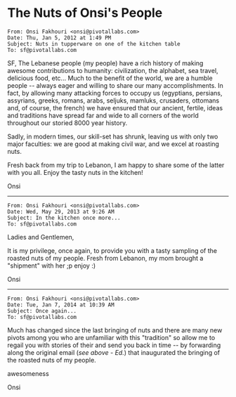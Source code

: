 # The Nuts of Onsi's People

```
From: Onsi Fakhouri <onsi@pivotallabs.com>
Date: Thu, Jan 5, 2012 at 1:49 PM
Subject: Nuts in tupperware on one of the kitchen table
To: sf@pivotallabs.com
```
SF,
The Lebanese people (my people) have a rich history of making awesome contributions to humanity: civilization, the alphabet, sea travel, delicious food, etc... Much to the benefit of the world, we are a humble people -- always eager and willing to share our many accomplishments. In fact, by allowing many attacking forces to occupy us (egyptians, persians, assyrians, greeks, romans, arabs, seljuks, mamluks, crusaders, ottomans and, of course, the french) we have ensured that our ancient, fertile, ideas and traditions have spread far and wide to all corners of the world throughout our storied 8000 year history.

Sadly, in modern times, our skill-set has shrunk, leaving us with only two major faculties: we are good at making civil war, and we excel at roasting nuts.

Fresh back from my trip to Lebanon, I am happy to share some of the latter with you all. Enjoy the tasty nuts in the kitchen!

Onsi

---

```
From: Onsi Fakhouri <onsi@pivotallabs.com>
Date: Wed, May 29, 2013 at 9:26 AM
Subject: In the kitchen once more...
To: sf@pivotallabs.com
```
Ladies and Gentlemen,

It is my privilege, once again, to provide you with a tasty sampling of the roasted nuts of my people.
Fresh from Lebanon, my mom brought a "shipment" with her ;p
enjoy :)

Onsi

---
```
From: Onsi Fakhouri <onsi@pivotallabs.com>
Date: Tue, Jan 7, 2014 at 10:39 AM
Subject: Once again...
To: sf@pivotallabs.com
```

Much has changed since the last bringing of nuts and there are many new pivots among you who are unfamiliar with this "tradition" so allow me to regail you with stories of their and send you back in time -- by forwarding along the original email (_see above - Ed._) that inaugurated the bringing of the roasted nuts of my people.

awesomeness

Onsi